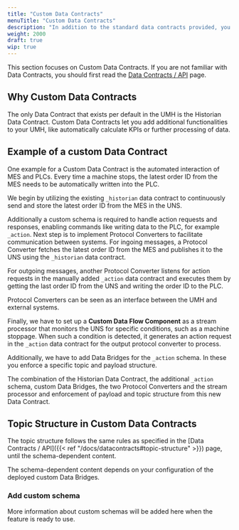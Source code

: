 ```yaml
---
title: "Custom Data Contracts"
menuTitle: "Custom Data Contracts"
description: "In addition to the standard data contracts provided, you can add your own."
weight: 2000
draft: true
wip: true
---
```


This section focuses on Custom Data Contracts.
If you are not familiar with Data Contracts, you should first read the
[Data Contracts / API](https://umh.docs.umh.app/docs/datacontracts/) page.

## Why Custom Data Contracts

The only Data Contract that exists per default in the UMH is the Historian Data Contract.
Custom Data Contracts let you add additional functionalities to your UMH, like automatically calculate KPIs or further processing of data.

## Example of a custom Data Contract

One example for a Custom Data Contract is the automated interaction of MES and PLCs.
Every time a machine stops, the latest order ID from the MES needs to be automatically written into the PLC.

We begin by utilizing the existing `_historian` data contract to continuously send and store the latest order ID from the MES in the UNS.

Additionally a custom schema is required to handle action requests and responses, enabling commands like writing data to the PLC, for example `_action`.
Next step is to implement Protocol Converters to facilitate communication between systems.
For ingoing messages, a Protocol Converter fetches the latest order ID from the MES and publishes it to the UNS using the `_historian` data contract.

For outgoing messages, another Protocol Converter listens for action requests in the manually added `_action` data contract and executes them by getting the last order ID from the UNS and writing the order ID to the PLC.

Protocol Converters can be seen as an interface between the UMH and external systems.

Finally, we have to set up a **Custom Data Flow Component** as a stream processor that monitors the UNS for specific conditions, such as a machine stoppage. When such a condition is detected, it generates an action request in the `_action` data contract for the output protocol converter to process.

Additionally, we have to add Data Bridges for the `_action` schema.
In these you enforce a specific topic and payload structure.

The combination of the Historian Data Contract, the additional `_action` schema, custom Data Bridges, the two Protocol Converters and the stream processor and enforcement of payload and topic structure from this new Data Contract.

## Topic Structure in Custom Data Contracts

The topic structure follows the same rules as specified in the [Data Contracts / API]({{< ref "/docs/datacontracts#topic-structure" >}}) page, until the schema-dependent content.

The schema-dependent content depends on your configuration of the deployed custom Data Bridges.

### Add custom schema

More information about custom schemas will be added here when the feature is ready to use.

<!-- To add a custom schema, you simply have to use it in a topic.
If it is directly send to Kafka, for example with a Protocol Converter, it will appear in the tag browser.
If you want to send it via MQTT, you have to add a Bridge first, as only the `_historian` schema is bridged automatically.
How you can add custom Data Bridges is explained in detail below. -->


<!-- ## Payload Structure

## Data Flow Components

### Data Bridges

#### Add custom Brdiges

### Protocol Converters

#### Custom Protocol Converters

For example the Outgoing PC from the example above

#### Verified Protocols

### Custom Data Flow Components -->
